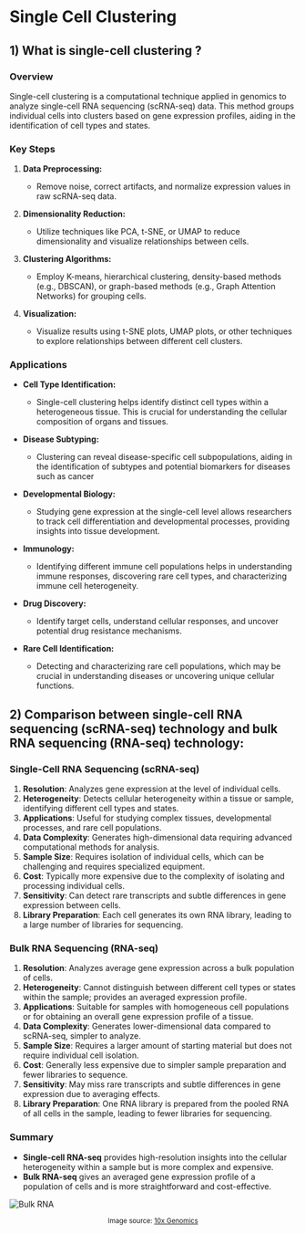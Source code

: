 # Single Cell Clustering

## 1) What is single-cell clustering ?

### Overview

Single-cell clustering is a computational technique applied in genomics to analyze single-cell RNA sequencing (scRNA-seq) data. This method groups individual cells into clusters based on gene expression profiles, aiding in the identification of cell types and states.

### Key Steps

1. **Data Preprocessing:**
   - Remove noise, correct artifacts, and normalize expression values in raw scRNA-seq data.

2. **Dimensionality Reduction:**
   - Utilize techniques like PCA, t-SNE, or UMAP to reduce dimensionality and visualize relationships between cells.

3. **Clustering Algorithms:**
   - Employ K-means, hierarchical clustering, density-based methods (e.g., DBSCAN), or graph-based methods (e.g., Graph Attention Networks) for grouping cells.

4. **Visualization:**
   - Visualize results using t-SNE plots, UMAP plots, or other techniques to explore relationships between different cell clusters.

### Applications

- **Cell Type Identification:**
  - Single-cell clustering helps identify distinct cell types within a heterogeneous tissue. This is crucial for understanding the cellular composition of organs and tissues.

- **Disease Subtyping:**
  - Clustering can reveal disease-specific cell subpopulations, aiding in the identification of subtypes and potential biomarkers for diseases such as cancer

- **Developmental Biology:**
  - Studying gene expression at the single-cell level allows researchers to track cell differentiation and developmental processes, providing insights into tissue development.

- **Immunology:**
  - Identifying different immune cell populations helps in understanding immune responses, discovering rare cell types, and characterizing immune cell heterogeneity.

- **Drug Discovery:**
  - Identify target cells, understand cellular responses, and uncover potential drug resistance mechanisms.

- **Rare Cell Identification:**
  - Detecting and characterizing rare cell populations, which may be crucial in understanding diseases or uncovering unique cellular functions.
    
## 2) Comparison between single-cell RNA sequencing (scRNA-seq) technology and bulk RNA sequencing (RNA-seq) technology:

### Single-Cell RNA Sequencing (scRNA-seq)
1. **Resolution**: Analyzes gene expression at the level of individual cells.
2. **Heterogeneity**: Detects cellular heterogeneity within a tissue or sample, identifying different cell types and states.
3. **Applications**: Useful for studying complex tissues, developmental processes, and rare cell populations.
4. **Data Complexity**: Generates high-dimensional data requiring advanced computational methods for analysis.
5. **Sample Size**: Requires isolation of individual cells, which can be challenging and requires specialized equipment.
6. **Cost**: Typically more expensive due to the complexity of isolating and processing individual cells.
7. **Sensitivity**: Can detect rare transcripts and subtle differences in gene expression between cells.
8. **Library Preparation**: Each cell generates its own RNA library, leading to a large number of libraries for sequencing.

### Bulk RNA Sequencing (RNA-seq)
1. **Resolution**: Analyzes average gene expression across a bulk population of cells.
2. **Heterogeneity**: Cannot distinguish between different cell types or states within the sample; provides an averaged expression profile.
3. **Applications**: Suitable for samples with homogeneous cell populations or for obtaining an overall gene expression profile of a tissue.
4. **Data Complexity**: Generates lower-dimensional data compared to scRNA-seq, simpler to analyze.
5. **Sample Size**: Requires a larger amount of starting material but does not require individual cell isolation.
6. **Cost**: Generally less expensive due to simpler sample preparation and fewer libraries to sequence.
7. **Sensitivity**: May miss rare transcripts and subtle differences in gene expression due to averaging effects.
8. **Library Preparation**: One RNA library is prepared from the pooled RNA of all cells in the sample, leading to fewer libraries for sequencing.

### Summary
- **Single-cell RNA-seq** provides high-resolution insights into the cellular heterogeneity within a sample but is more complex and expensive.
- **Bulk RNA-seq** gives an averaged gene expression profile of a population of cells and is more straightforward and cost-effective.

![Bulk RNA](https://cdn.10xgenomics.com/image/upload/f_auto,q_auto,w_680,h_510,c_limit/v1574196658/blog/singlecell-v.-bulk-image.png)

<p align="center"><small>Image source: <a href="https://www.10xgenomics.com/resources/blog/single-cell-vs-bulk-rna-seq">10x Genomics</a></small></p>
